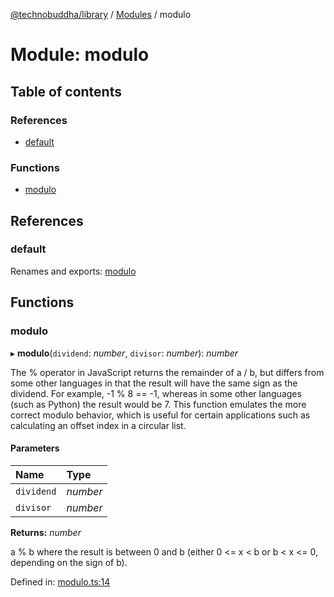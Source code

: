 [@technobuddha/library](../../README.md) / [Modules](../Modules.md) / modulo

# Module: modulo

## Table of contents

### References

- [default](modulo.md#default)

### Functions

- [modulo](modulo.md#modulo)

## References

### default

Renames and exports: [modulo](modulo.md#modulo)

## Functions

### modulo

▸ **modulo**(`dividend`: *number*, `divisor`: *number*): *number*

The % operator in JavaScript returns the remainder of a / b, but differs from
some other languages in that the result will have the same sign as the
dividend. For example, -1 % 8 == -1, whereas in some other languages
(such as Python) the result would be 7. This function emulates the more
correct modulo behavior, which is useful for certain applications such as
calculating an offset index in a circular list.

#### Parameters

| Name | Type |
| :------ | :------ |
| `dividend` | *number* |
| `divisor` | *number* |

**Returns:** *number*

a % b where the result is between 0 and b (either 0 <= x < b
or b < x <= 0, depending on the sign of b).

Defined in: [modulo.ts:14](../../src/modulo.ts#L14)

